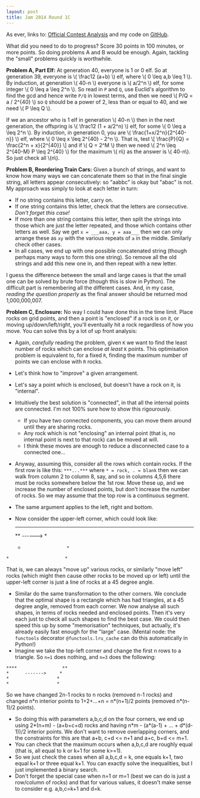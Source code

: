 ```yaml
---
layout: post
title: Jam 2014 Round 1C
---
```


As ever, links to: [Official Contest Analysis](https://code.google.com/codejam/contest/3004486/dashboard#s=a) and my code on [GitHub](https://github.com/MatthewDaws/CodeJam/tree/master/2014_1c).

What did you need to do to progress?  Score 30 points in 100 minutes, or more points.  So doing problems A and B would be enough.  Again, tackling the "small" problems quickly is worthwhile.

**Problem A, Part Elf:** At generation 40, everyone is 1 or 0 elf.  So at generation 39, everyone is \\( \frac12 (a+b) \\) elf, where \\( 0 \leq a,b \leq 1 \\).  By induction, at generation \\( 40-n \\) everyone is \\( a/2^n \\) elf, for some integer \\( 0 \leq a \leq 2^n \\).  So read in `P` and `Q`, use Euclid's algorithm to find the gcd and hence write `P/Q` in lowest terms, and then we need \\( P/Q = a / 2^{40} \\) so `Q` should be a power of 2, less than or equal to 40, and we need \\( P \leq Q \\).

<!--more-->

If we an ancestor who is 1 elf in generation \\( 40-n \\) then in the next generation, the offspring is \\( \frac12 (1 + a/2^n) \\) elf, for some \\( 0 \leq a \leq 2^n \\).  By induction, in generation 0, you are \\( \frac{1+x/2^n}{2^{40-n}} \\) elf, where \\( 0 \leq x \leq 2^{40} - 2^n \\).  That is, test \\[ \frac{P}{Q} = \frac{2^n + x}{2^{40}} \\] and if \\( Q = 2^M \\) then we need \\( 2^n \leq 2^{40-M} P \leq 2^{40} \\) for the maximum \\( n\\) as the answer is \\( 40-n\\).  So just check all \\(n\\).


**Problem B, Reordering Train Cars:**  Given a bunch of strings, and want to know how many ways we can concatenate them so that in the final single string, all letters appear consecutively: so "aabbc" is okay but "abac" is not.  My approach was simply to look at each letter in turn:
   - If no string contains this letter, carry on.
   - If one string contains this letter, check that the letters are consecutive.  _Don't forget this case!_
   - If more than one string contains this letter, then split the strings into those which are just the letter repeated, and those which contains other letters as well.  Say we get `x = ___aaa, y = aaa___` then we can only arrange these as `xy` with the various repeats of `a` in the middle.  Similarly check other cases.
   - In all cases, we end up with one possible concatenated string (though perhaps many ways to form this one string).  So remove all the old strings and add this new one in, and then repeat with a new letter.

I guess the difference between the small and large cases is that the small one can be solved by brute force (though this is slow in Python).  The difficult part is remembering all the different cases.  And, in my case, _reading the question properly_ as the final answer should be returned mod 1,000,000,007.


**Problem C, Enclosure:** No way I could have done this in the time limit.  Place rocks on grid points, and then a point is "enclosed" if a rock is on it, or moving up/down/left/right, you'll eventually hit a rock regardless of how you move.  You can solve this by a lot of up front analysis:
   - Again, _carefully_ reading the problem, given `K` we want to find the least number of rocks which can enclose _at least_ `K` points.  This optimisation problem is equivalent to, for a fixed `R`, finding the maximum number of points we can enclose with `R` rocks.
   - Let's think how to "improve" a given arrangement.
   - Let's say a point which is enclosed, but doesn't have a rock on it, is "internal".
   - Intuitively the best solution is "connected", in that all the internal points are connected.  I'm not 100% sure how to show this rigourously.
      - If you have two connected components, you can move them around until they are sharing rocks.
      - Any rock which is not "enclosing" an internal point (that is, no internal point is next to that rock) can be moved at will.
      - I think these moves are enough to reduce a disconnected case to a connected one...
   - Anyway, assuming this, consider all the rows which contain rocks.  If the first row is like this: `***...***` where `* = rock, . = blank` then we can walk from column 2 to column 8, say, and so in columns 4,5,6 there must be rocks somewhere below the 1st row.  Move these up, and we increase the number of enclosed points, but don't increase the number of rocks.  So we may assume that the top row is a continuous segment.
   - The same argument applies to the left, right and bottom.
   - Now consider the upper-left corner, which could look like:

        ***                  ****
      **      ------>       *
     *                     *
    *                     *


That is, we can always "move up" various rocks, or similarly "move left" rocks (which might then cause other rocks to be moved up or left) until the upper-left corner is just a line of rocks at a 45 degree angle.
   - Similar do the same transformation to the other corners.  We conclude that the optimal shape is a rectangle which has had triangles, at a 45 degree angle, removed from each corner.  We now analyse all such shapes, in terms of rocks needed and enclosed points.  Then it's very each just to check all such shapes to find the best case.  We could then speed this up by some "memorisation" techniques, but actually, it's already easily fast enough for the "large" case.  (Mental node: the `functools` decorator `@functools.lru_cache` can do this automatically in Python!)
   - Imagine we take the top-left corner and change the first n rows to a triangle.  So `n=1` does nothing, and `n=3` does the following:

    ****                 **
    *      ------->     *
    *                  *
    *                  *


So we have changed 2n-1 rocks to n rocks (removed n-1 rocks) and changed n\*n interior points to 1+2+...+n = n\*(n+1)/2 points (removed n\*(n-1)/2 points).
   - So doing this with parameters a,b,c,d on the four corners, we end up using 2\*(n+m) - (a+b+c+d) rocks and having n\*m - (a\*(a-1) + ... + d\*(d-1))/2 interior points.  We don't want to remove overlapping corners, and the constraints for this are that a+b, c+d <= n+1 and a+c, b+d <= m+1.
   - You can check that the maximum occurs when a,b,c,d are roughly equal (that is, all equal to k or k+1 for some k>=1).
   - So we just check the cases when all a,b,c,d = k, one equals k+1, two equal k+1 or three equal k+1.  You can exactly solve the inequalities, but I just implemented a binary search.
   - Don't forget the special case when n=1 or m=1 (best we can do is just a row/column of rocks) and that for various values, it doesn't make sense to consider e.g. a,b,c=k+1 and d=k.
